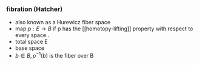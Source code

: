 ### fibration (Hatcher)
- also known as a Hurewicz fiber space
- map $p:E\rightarrow B$  if p has the [[homotopy-lifting]] property with respect to every space . 
- total space E
- base space 
- $b\in B, p^{-1}(b)$ is the fiber over B

